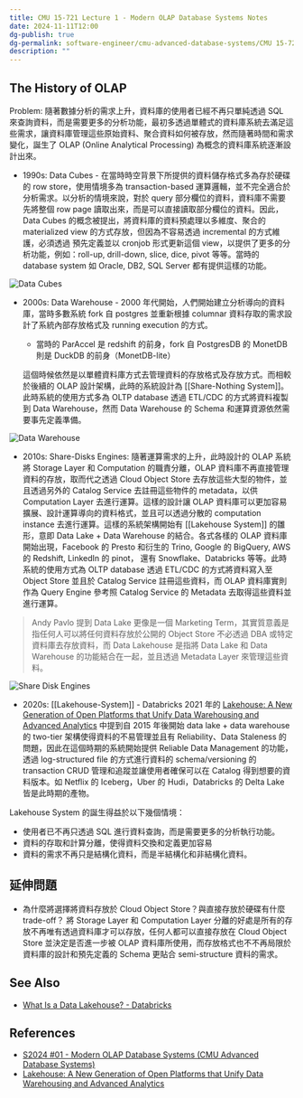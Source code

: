```yaml
---
title: CMU 15-721 Lecture 1 - Modern OLAP Database Systems Notes
date: 2024-11-11T12:00
dg-publish: true
dg-permalink: software-engineer/cmu-advanced-database-systems/CMU 15-721 Lecture 1 - Modern OLAP Database Systems
description: ""
---
```

<!-- # 筆記本體 -->
## The History of OLAP

Problem: 隨著數據分析的需求上升，資料庫的使用者已經不再只單純透過 SQL 來查詢資料，而是需要更多的分析功能，最初多透過單體式的資料庫系統去滿足這些需求，讓資料庫管理這些原始資料、聚合資料如何被存放，然而隨著時間和需求變化，誕生了 OLAP (Online Analytical Processing) 為概念的資料庫系統逐漸設計出來。

- 1990s: Data Cubes - 在當時時空背景下所提供的資料儲存格式多為存於硬碟的 row store，使用情境多為 transaction-based 運算邏輯，並不完全適合於分析需求。以分析的情境來說，對於 query 部分欄位的資料，資料庫不需要先將整個 row page 讀取出來，而是可以直接讀取部分欄位的資料。因此，Data Cubes 的概念被提出，將資料庫的資料預處理以多維度、聚合的 materialized view 的方式存放，但因為不容易透過 incremental 的方式維護，必須透過  預先定義並以 cronjob 形式更新這個 view，以提供了更多的分析功能，例如：roll-up, drill-down, slice, dice, pivot 等等。當時的 database system 如 Oracle, DB2, SQL Server 都有提供這樣的功能。

![Data Cubes](https://josix.tw/img/data-cubes.png)

- 2000s: Data Warehouse - 2000 年代開始，人們開始建立分析導向的資料庫，當時多數系統 fork 自 postgres 並重新根據 columnar 資料存取的需求設計了系統內部存放格式及 running execution 的方式。

  - 當時的 ParAccel 是 redshift 的前身，fork 自 PostgresDB 的 MonetDB 則是 DuckDB 的前身（MonetDB-lite）

  這個時候依然是以單體資料庫方式去管理資料的存放格式及存放方式。而相較於後續的 OLAP 設計架構，此時的系統設計為 [[Share-Nothing System]]。此時系統的使用方式多為 OLTP database 透過 ETL/CDC 的方式將資料複製到 Data Warehouse，然而 Data Warehouse 的 Schema 和運算資源依然需要事先定義準備。

![Data Warehouse](https://josix.tw/img/data-warehouse.png)

- 2010s: Share-Disks Engines: 隨著運算需求的上升，此時設計的 OLAP 系統將 Storage Layer 和 Computation 的職責分離，OLAP 資料庫不再直接管理資料的存放，取而代之透過 Cloud Object Store 去存放這些大型的物件，並且透過另外的 Catalog Service 去註冊這些物件的 metadata，以供 Computation Layer 去進行運算。這樣的設計讓 OLAP 資料庫可以更加容易擴展、設計運算導向的資料格式，並且可以透過分散的 computation instance 去進行運算。這樣的系統架構開始有 [[Lakehouse System]] 的雛形，意即 Data Lake + Data Warehouse 的結合。各式各樣的 OLAP 資料庫開始出現，Facebook 的 Presto 和衍生的 Trino, Google 的 BigQuery, AWS 的 Redshift, LinkedIn 的 pinot， 還有 Snowflake、Databricks 等等。此時系統的使用方式為 OLTP database 透過 ETL/CDC 的方式將資料寫入至 Object Store 並且於 Catalog Service 註冊這些資料，而 OLAP 資料庫實則作為 Query Engine 參考照 Catalog Service 的 Metadata 去取得這些資料並進行運算。

> Andy Pavlo 提到 Data Lake 更像是一個 Marketing Term，其實質意義是指任何人可以將任何資料存放於公開的 Object Store 不必透過 DBA 或特定資料庫去存放資料，而 Data Lakehouse 是指將 Data Lake 和 Data Warehouse 的功能結合在一起，並且透過 Metadata Layer 來管理這些資料。

![Share Disk Engines](https://josix.tw/img/share-disk-engines.png)

- 2020s: [[Lakehouse-System]] - Databricks 2021 年的 [Lakehouse: A New Generation of Open Platforms that Unify Data Warehousing and Advanced Analytics](https://www.cidrdb.org/cidr2021/papers/cidr2021_paper17.pdf) 中提到自 2015 年後開始 data lake + data warehouse 的 two-tier 架構使得資料的不易管理並且有 Reliability、Data Staleness 的問題，因此在這個時期的系統開始提供 Reliable Data Management 的功能，透過 log-structured file 的方式進行資料的 schema/versioning 的 transaction CRUD 管理和追蹤並讓使用者確保可以在 Catalog 得到想要的資料版本。如 Netflix 的 Iceberg，Uber 的 Hudi，Databricks 的 Delta Lake 皆是此時期的產物。

Lakehouse System 的誕生得益於以下幾個情境：

- 使用者已不再只透過 SQL 進行資料查詢，而是需要更多的分析執行功能。
- 資料的存取和計算分離，使得資料交換和定義更加容易
- 資料的需求不再只是結構化資料，而是半結構化和非結構化資料。

## 延伸問題

- 為什麼將選擇將資料存放於 Cloud Object Store？與直接存放於硬碟有什麼 trade-off？
  將 Storage Layer 和 Computation Layer 分離的好處是所有的存放不再唯有透過資料庫才可以存放，任何人都可以直接存放在 Cloud Object Store 並決定是否進一步被 OLAP 資料庫所使用，而存放格式也不不再局限於資料庫的設計和預先定義的 Schema 更貼合 semi-structure 資料的需求。

## See Also

- [What Is a Data Lakehouse? - Databricks](https://www.databricks.com/glossary/data-lakehouse)

## References

- [S2024 #01 - Modern OLAP Database Systems (CMU Advanced Database Systems)](https://www.youtube.com/watch?v=5J-I8Mj8tss&list=PLSE8ODhjZXjYa_zX-KeMJui7pcN1rIaIJ)
- [Lakehouse: A New Generation of Open Platforms that Unify Data Warehousing and Advanced Analytics](https://www.cidrdb.org/cidr2021/papers/cidr2021_paper17.pdf)